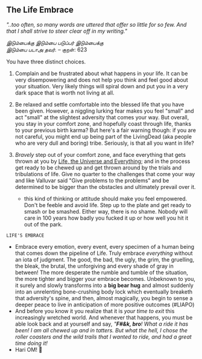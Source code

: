 <!-- title: Life Embrace  -->

## The Life Embrace 

_"..too often, so many words are uttered that offer so little for so few. And that I shall strive to steer clear off in my writing."_ 

 _இடும்பைக்கு இடும்பை படுப்பர் இடும்பைக்கு<br>இடும்பை படாஅ தவர்._ – குறள்: 623

You have three distinct choices. 

1. Complain and be frustrated about what happens in your life. It can be very disempowering and does not help you think and feel good about your situation. Very likely things will spiral down and put you in a very dark space that is worth not living at all. 

2. Be relaxed and settle comfortable into the blessed life that you have been given. However, a niggling lurking fear makes you feel "small" and act "small" at the slightest adversity that comes your way. But overall, you stay in your comfort zone, and hopefully coast through life, thanks to your previous birth karma? But here's a fair warning though: if you are not careful, you might end up being part of the LivingDead (aka people who are very dull and boring) tribe. Seriously, is that all you want in life? 

3. *Bravely* step out of your comfort zone, and face everything that gets thrown at you by [Life, the Universe and Everything](https://en.wikipedia.org/wiki/Life,_the_Universe_and_Everything); and in the process get ready to be chewed up and get thrown around by the  trials and tribulations of life. Give no quarter to the challenges that come your way and like Valluvar said "Give problems to the problems" and be determined to be bigger than the obstacles and ultimately prevail over it. 
	- this kind of thinking or attitude should make you feel empowered. Don't be feeble and avoid life. Step up to the plate and get ready to smash or be smashed. Either way, there is no shame. Nobody will care in 100 years how badly you fucked it up or how well you hit it out of the park. 


```LIFE'S EMBRACE```
	 
 - Embrace every emotion, every event, every specimen of a human being that comes down the pipeline of Life. Truly embrace _everything_ without an iota of judgment. The good, the bad, the ugly, the grim, the gruelling, the bleak, the brutal, the unforgiving and every shade of gray in between! The more desperate the rumble and tumble of the situation, the more tighter and bigger your embrace becomes. Unbeknown to you, it surely and slowly transforms into a **big bear hug** and almost suddenly into an unrelenting bone-crushing body lock which eventually breaketh that adversity's spine,  and then, almost magically, you begin to sense a deeper peace to live in anticipation of more positive outcomes (#LIAPO)  
 - And before you know it you realize that it is _your time to  exit_ this increasingly wretched world. And whenever that happens, you must be able look back and at yourself and say,  _"**F#&k, bro**! What a ride it has been! I am all chewed up and in tatters. But what the hell, I chose the roller coasters and the wild trails that I wanted to ride, and had a great time doing it!_ 
- Hari OM!   🙏



